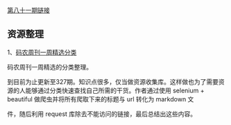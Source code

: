 [第八十一期链接](https://github.com/ruanyf/weekly/blob/master/docs/issue-81.md)

## 资源整理

1、[码农周刊一周精选分类](https://github.com/rogerzhu/MNWeeklyCategory)

码农周刊一周精选的分类整理。

到目前为止更新至327期。知识点很多，仅当做资源收集库。这样做也为了需要资源的人能够通过分类快速查找自己所需的干货。作者通过使用 selenium + beautiful 做爬虫并将所有爬取下来的标题与 url 转化为 markdown 文

件，随后利用 request 库除去不能访问的链接，最后总结出这些内容。

